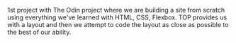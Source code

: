 1st project with The Odin project where we are building a site from scratch using everything we've learned with HTML, CSS, Flexbox. TOP provides us with a layout and then we attempt to code the layout as close as possible to the best of our ability. 